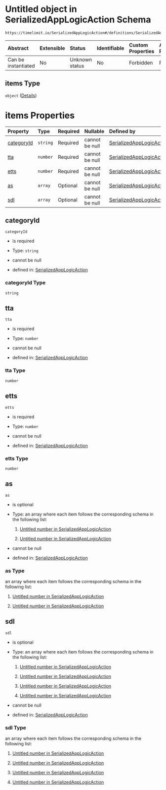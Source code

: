 # Untitled object in SerializedAppLogicAction Schema

```txt
https://timelimit.io/SerializedAppLogicAction#/definitions/SerializedAddUsedTimeActionVersion2/properties/i/items
```



| Abstract            | Extensible | Status         | Identifiable | Custom Properties | Additional Properties | Access Restrictions | Defined In                                                                                            |
| :------------------ | :--------- | :------------- | :----------- | :---------------- | :-------------------- | :------------------ | :---------------------------------------------------------------------------------------------------- |
| Can be instantiated | No         | Unknown status | No           | Forbidden         | Forbidden             | none                | [SerializedAppLogicAction.schema.json\*](SerializedAppLogicAction.schema.json "open original schema") |

## items Type

`object` ([Details](serializedapplogicaction-definitions-serializedaddusedtimeactionversion2-properties-i-items.md))

# items Properties

| Property                  | Type     | Required | Nullable       | Defined by                                                                                                                                                                                                                                                                                 |
| :------------------------ | :------- | :------- | :------------- | :----------------------------------------------------------------------------------------------------------------------------------------------------------------------------------------------------------------------------------------------------------------------------------------- |
| [categoryId](#categoryid) | `string` | Required | cannot be null | [SerializedAppLogicAction](serializedapplogicaction-definitions-serializedaddusedtimeactionversion2-properties-i-items-properties-categoryid.md "https://timelimit.io/SerializedAppLogicAction#/definitions/SerializedAddUsedTimeActionVersion2/properties/i/items/properties/categoryId") |
| [tta](#tta)               | `number` | Required | cannot be null | [SerializedAppLogicAction](serializedapplogicaction-definitions-serializedaddusedtimeactionversion2-properties-i-items-properties-tta.md "https://timelimit.io/SerializedAppLogicAction#/definitions/SerializedAddUsedTimeActionVersion2/properties/i/items/properties/tta")               |
| [etts](#etts)             | `number` | Required | cannot be null | [SerializedAppLogicAction](serializedapplogicaction-definitions-serializedaddusedtimeactionversion2-properties-i-items-properties-etts.md "https://timelimit.io/SerializedAppLogicAction#/definitions/SerializedAddUsedTimeActionVersion2/properties/i/items/properties/etts")             |
| [as](#as)                 | `array`  | Optional | cannot be null | [SerializedAppLogicAction](serializedapplogicaction-definitions-serializedaddusedtimeactionversion2-properties-i-items-properties-as.md "https://timelimit.io/SerializedAppLogicAction#/definitions/SerializedAddUsedTimeActionVersion2/properties/i/items/properties/as")                 |
| [sdl](#sdl)               | `array`  | Optional | cannot be null | [SerializedAppLogicAction](serializedapplogicaction-definitions-serializedaddusedtimeactionversion2-properties-i-items-properties-sdl.md "https://timelimit.io/SerializedAppLogicAction#/definitions/SerializedAddUsedTimeActionVersion2/properties/i/items/properties/sdl")               |

## categoryId



`categoryId`

* is required

* Type: `string`

* cannot be null

* defined in: [SerializedAppLogicAction](serializedapplogicaction-definitions-serializedaddusedtimeactionversion2-properties-i-items-properties-categoryid.md "https://timelimit.io/SerializedAppLogicAction#/definitions/SerializedAddUsedTimeActionVersion2/properties/i/items/properties/categoryId")

### categoryId Type

`string`

## tta



`tta`

* is required

* Type: `number`

* cannot be null

* defined in: [SerializedAppLogicAction](serializedapplogicaction-definitions-serializedaddusedtimeactionversion2-properties-i-items-properties-tta.md "https://timelimit.io/SerializedAppLogicAction#/definitions/SerializedAddUsedTimeActionVersion2/properties/i/items/properties/tta")

### tta Type

`number`

## etts



`etts`

* is required

* Type: `number`

* cannot be null

* defined in: [SerializedAppLogicAction](serializedapplogicaction-definitions-serializedaddusedtimeactionversion2-properties-i-items-properties-etts.md "https://timelimit.io/SerializedAppLogicAction#/definitions/SerializedAddUsedTimeActionVersion2/properties/i/items/properties/etts")

### etts Type

`number`

## as



`as`

* is optional

* Type: an array where each item follows the corresponding schema in the following list:

  1. [Untitled number in SerializedAppLogicAction](serializedapplogicaction-definitions-serializedaddusedtimeactionversion2-properties-i-items-properties-as-items-items-0.md "check type definition")

  2. [Untitled number in SerializedAppLogicAction](serializedapplogicaction-definitions-serializedaddusedtimeactionversion2-properties-i-items-properties-as-items-items-1.md "check type definition")

* cannot be null

* defined in: [SerializedAppLogicAction](serializedapplogicaction-definitions-serializedaddusedtimeactionversion2-properties-i-items-properties-as.md "https://timelimit.io/SerializedAppLogicAction#/definitions/SerializedAddUsedTimeActionVersion2/properties/i/items/properties/as")

### as Type

an array where each item follows the corresponding schema in the following list:

1. [Untitled number in SerializedAppLogicAction](serializedapplogicaction-definitions-serializedaddusedtimeactionversion2-properties-i-items-properties-as-items-items-0.md "check type definition")

2. [Untitled number in SerializedAppLogicAction](serializedapplogicaction-definitions-serializedaddusedtimeactionversion2-properties-i-items-properties-as-items-items-1.md "check type definition")

## sdl



`sdl`

* is optional

* Type: an array where each item follows the corresponding schema in the following list:

  1. [Untitled number in SerializedAppLogicAction](serializedapplogicaction-definitions-serializedaddusedtimeactionversion2-properties-i-items-properties-sdl-items-items-0.md "check type definition")

  2. [Untitled number in SerializedAppLogicAction](serializedapplogicaction-definitions-serializedaddusedtimeactionversion2-properties-i-items-properties-sdl-items-items-1.md "check type definition")

  3. [Untitled number in SerializedAppLogicAction](serializedapplogicaction-definitions-serializedaddusedtimeactionversion2-properties-i-items-properties-sdl-items-items-2.md "check type definition")

  4. [Untitled number in SerializedAppLogicAction](serializedapplogicaction-definitions-serializedaddusedtimeactionversion2-properties-i-items-properties-sdl-items-items-3.md "check type definition")

* cannot be null

* defined in: [SerializedAppLogicAction](serializedapplogicaction-definitions-serializedaddusedtimeactionversion2-properties-i-items-properties-sdl.md "https://timelimit.io/SerializedAppLogicAction#/definitions/SerializedAddUsedTimeActionVersion2/properties/i/items/properties/sdl")

### sdl Type

an array where each item follows the corresponding schema in the following list:

1. [Untitled number in SerializedAppLogicAction](serializedapplogicaction-definitions-serializedaddusedtimeactionversion2-properties-i-items-properties-sdl-items-items-0.md "check type definition")

2. [Untitled number in SerializedAppLogicAction](serializedapplogicaction-definitions-serializedaddusedtimeactionversion2-properties-i-items-properties-sdl-items-items-1.md "check type definition")

3. [Untitled number in SerializedAppLogicAction](serializedapplogicaction-definitions-serializedaddusedtimeactionversion2-properties-i-items-properties-sdl-items-items-2.md "check type definition")

4. [Untitled number in SerializedAppLogicAction](serializedapplogicaction-definitions-serializedaddusedtimeactionversion2-properties-i-items-properties-sdl-items-items-3.md "check type definition")
